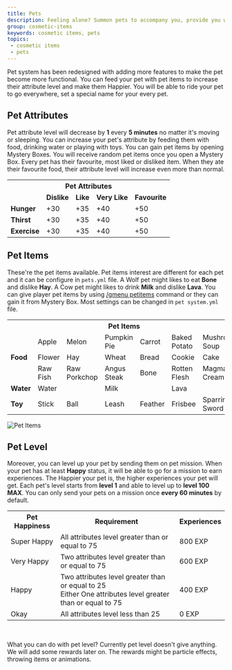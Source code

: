 ```yaml
---
title: Pets
description: Feeling alone? Summon pets to accompany you, provide you with warmth, and increase your gaming experience.
group: cosmetic-items
keywords: cosmetic items, pets
topics:
 - cosmetic items
 - pets
---
```


Pet system has been redesigned with adding more features to make the pet become more functional. You can feed your pet with pet items to increase their attribute level and make them Happier. You will be able to ride your pet to go everywhere, set a special name for your every pet.

## Pet Attributes

Pet attribute level will decrease by **1** every **5 minutes** no matter it's moving or sleeping. You can increase your pet's attribute by feeding them with food, drinking water or playing with toys. You can gain pet items by opening Mystery Boxes. You will receive random pet items once you open a Mystery Box. Every pet has their favourite, most liked or disliked item. When they ate their favourite food, their attribute level will increase even more than normal.

<div class="md-table-max-content">
<div class="overflow-auto">
<table>
  <tr>
    <th colspan="5" class="text-center">Pet Attributes</td>
  </tr>
  <tr>
    <td></td>
    <td><strong>Dislike</strong></td>
    <td><strong>Like</strong></td>
    <td><strong>Very Like</strong></td>
    <td><strong>Favourite</strong></td>
  </tr>
  <tr>
    <td><strong>Hunger</strong></td>
    <td>+30</td>
    <td>+35</td>
    <td>+40</td>
    <td>+50</td>
  </tr>
  <tr>
    <td><strong>Thirst</strong></td>
    <td>+30</td>
    <td>+35</td>
    <td>+40</td>
    <td>+50</td>
  </tr>
  <tr>
    <td><strong>Exercise</strong></td>
    <td>+30</td>
    <td>+35</td>
    <td>+40</td>
    <td>+50</td>
  </tr>
</table>
</div>
</div>

## Pet Items

These're the pet items available. Pet items interest are different for each pet and it can be configure in `pets.yml` file. A Wolf pet might likes to eat **Bone** and dislike **Hay**. A Cow pet might likes to drink **Milk** and dislike **Lava**. You can give player pet items by using [/gmenu petitems](../wiki/getting-started/commands/general#gmenu-petitems) command or they can gain it from Mystery Box. Most settings can be changed in `pet system.yml` file.

<div class="md-table-max-content">
<div class="overflow-auto">
<table>
  <tr>
    <th colspan="7" class="text-center">Pet Items</td>
  </tr>
  <tr>
    <td rowspan="3"><strong>Food</strong></td>
    <td>Apple</td>
    <td>Melon</td>
    <td>Pumpkin Pie</td>
    <td>Carrot</td>
    <td>Baked Potato</td>
    <td>Mushroom Soup</td>
  </tr>
  <tr>
    <td>Flower</td>
    <td>Hay</td>
    <td>Wheat</td>
    <td>Bread</td>
    <td>Cookie</td>
    <td>Cake</td>
  </tr>
  <tr>
    <td>Raw Fish</td>
    <td>Raw Porkchop</td>
    <td>Angus Steak</td>
    <td>Bone</td>
    <td>Rotten Flesh</td>
    <td>Magma Cream</td>
  </tr>
  <tr>
    <td><strong>Water</strong></td>
    <td colspan="2" class="text-center">Water</td>
    <td colspan="2" class="text-center">Milk</td>
    <td colspan="2" class="text-center">Lava</td>
  </tr>
  <tr>
    <td><strong>Toy</strong></td>
    <td>Stick</td>
    <td>Ball</td>
    <td>Leash</td>
    <td>Feather</td>
    <td>Frisbee</td>
    <td>Sparring Sword</td>
  </tr>
</table>
</div>
</div>


![Pet Items](/assets/gadgetsmenu-docs/images/features/pets_pet-items.png "[Wrapper] Pet Items")

## Pet Level

Moreover, you can level up your pet by sending them on pet mission. When your pet has at least **Happy** status, it will be able to go for a mission to earn experiences. The Happier your pet is, the higher experiences your pet will get. Each pet's level starts from **level 1** and able to level up to **level 100 MAX**. You can only send your pets on a mission once **every 60 minutes** by default.


<div class="md-table-max-content">
<div class="overflow-auto">
<table>
  <tr>
    <th class="text-center">Pet Happiness</td>
    <th class="text-center">Requirement</td>
    <th class="text-center">Experiences</td>
  </tr>
  <tr>
    <td class="text-center">Super Happy</td>
    <td>All attributes level greater than or equal to 75</td>
    <td class="text-center">800 EXP</td>
  </tr>
  <tr>
    <td class="text-center">Very Happy</td>
    <td>Two attributes level greater than or equal to 75</td>
    <td class="text-center">600 EXP</td>
  </tr>
  <tr>
    <td class="text-center">Happy</td>
    <td>Two attributes level greater than or equal to 25<br>Either One attributes level greater than or equal to 75</td>
    <td class="text-center">400 EXP</td>
  </tr>
  <tr>
    <td class="text-center">Okay</td>
    <td>All attributes level less than 25</td>
    <td class="text-center">0 EXP</td>
  </tr>
</table>
</div>
</div>

<br>

What you can do with pet level?
Currently pet level doesn't give anything. We will add some rewards later on. The rewards might be particle effects, throwing items or animations.